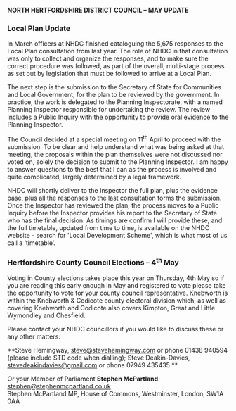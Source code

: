**NORTH HERTFORDSHIRE DISTRICT COUNCIL – MAY UPDATE**

### **Local Plan Update**

In March officers at NHDC finished cataloguing the 5,675 responses to
the Local Plan consultation from last year. The role of NHDC in that
consultation was only to collect and organize the responses, and to make
sure the correct procedure was followed, as part of the overall,
multi-stage process as set out by legislation that must be followed to
arrive at a Local Plan.

The next step is the submission to the Secretary of State for
Communities and Local Government, for the plan to be reviewed by the
government. In practice, the work is delegated to the Planning
Inspectorate, with a named Planning Inspector responsible for
undertaking the review. The review includes a Public Inquiry with the
opportunity to provide oral evidence to the Planning Inspector.

The Council decided at a special meeting on 11<sup>th</sup> April to
proceed with the submission. To be clear and help understand what was
being asked at that meeting, the proposals within the plan themselves
were not discussed nor voted on, solely the decision to submit to the
Planning Inspector. I am happy to answer questions to the best that I
can as the process is involved and quite complicated, largely determined
by a legal framework.

NHDC will shortly deliver to the Inspector the full plan, plus the
evidence base, plus all the responses to the last consultation forms the
submission. Once the Inspector has reviewed the plan, the process moves
to a Public Inquiry before the Inspector provides his report to the
Secretary of State who has the final decision. As timings are confirm I
will provide these, and the full timetable, updated from time to time,
is available on the NHDC website - search for 'Local Development
Scheme', which is what most of us call a ‘timetable’.

### **Hertfordshire County Council Elections – 4<sup>th</sup> May**

Voting in County elections takes place this year on Thursday, 4th May so
if you are reading this early enough in May and registered to vote
please take the opportunity to vote for your county council
representative. Knebworth is within the Knebworth & Codicote county
electoral division which, as well as covering Knebworth and Codicote
also covers Kimpton, Great and Little Wymondley and Chesfield.

Please contact your NHDC councillors if you would like to discuss these
or any other matters:

**Steve Hemingway, steve@stevehemingway.com or phone 01438 940594
(please include STD code when dialling); Steve Deakin-Davies,
stevedeakindavies@gmail.com or phone 07949 435435 **

Or your Member of Parliament **Stephen McPartland**:
<stephen@stephenmcpartland.co.uk>  
Stephen McPartland MP, House of Commons, Westminster, London, SW1A 0AA

